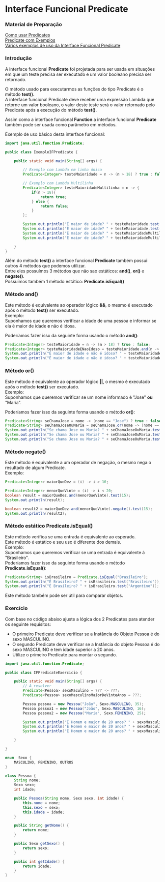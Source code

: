 # Interface Funcional Predicate

### Material de Preparação
[Como usar Predicates](http://www.edneiparmigiani.com.br/java-8-como-usar-o-predicate/)<br/>
[Predicate com Exemplos](https://www.geeksforgeeks.org/java-8-predicate-with-examples/)<br/>
[Vários exemplos de uso da Interface Funcional Predicate](https://www.programcreek.com/java-api-examples/?api=java.util.function.Predicate)

### Introdução
A interface funcional **Predicate** foi projetada para ser usada em situações em que um teste precisa ser executado e um valor booleano precisa ser retornado.

O método usado para executarmos as funções do tipo Predicate é o método **test()**.
<br/>A interface funcional Predicate deve receber uma expressão Lambda que retorne um valor booleano, o valor deste teste será o valor retornado pelo Predicate após a execução do método **test()**.

Assim como a interface funcional **Function** a interface funcional **Predicate** também pode ser usada como parâmetro em métodos.

Exemplo de uso básico desta interface funcional:
```java
import java.util.function.Predicate;

public class ExemploIFPredicate {

    public static void main(String[] args) {

        // Exemplo com Lambda em linha única
        Predicate<Integer> testeMaioridade = n -> (n > 18) ? true : false;

        // Exemplo com Lambda Multilinha
        Predicate<Integer> testeMaioridadeMultilinha = n -> {
            if(n > 18){
                return true;
            } else {
                return false;
            }
        };

        System.out.println("É maior de idade? " + testeMaioridade.test(28));
        System.out.println("É maior de idade? " + testeMaioridade.test(17));
        System.out.println("É maior de idade? " + testeMaioridadeMultilinha.test(14));
        System.out.println("É maior de idade? " + testeMaioridadeMultilinha.test(31));

    }
}
```

Além do método **test()** a interface funcional **Predicate** também possui outros 4 métodos que podemos utilizar.
<br/>Entre eles possuímos 3 métodos que não sao estáticos: **and()**, **or()** e **negate()**.  
Possuímos também 1 método estático: **Predicate.isEqual()**

### Método and()
Este método é equivalente ao operador lógico **&&**, o mesmo é executado após o método **test()** ser executado.
<br/>Exemplo: 
<br/>Suponhamos que queremos verificar a idade de uma pessoa e informar se ela é maior de idade **e** não é idosa.

Poderíamos fazer isso da seguinte forma usando o método **and()**:
```java
Predicate<Integer> testeMaioridade = n -> (n > 18) ? true : false;
Predicate<Integer> testeMaioridadeENaoIdoso = testeMaioridade.and(n -> (n < 60) ? true : false);
System.out.println("É maior de idade e não é idoso? " + testeMaioridadeENaoIdoso.test(65));
System.out.println("É maior de idade e não é idoso? " + testeMaioridadeENaoIdoso.test(42));
```

### Método or()
Este método é equivalente ao operador lógico **||**, o mesmo é executado após o método **test()** ser executado.
<br/>Exemplo:
<br/>Suponhamos que queremos verificar se um nome informado é "Jose" **ou** "Maria".

Poderíamos fazer isso da seguinte forma usando o método **or()**:
```java
Predicate<String> seChamaJose = nome -> (nome == "Jose") ? true : false;
Predicate<String> seChamaJoseOuMaria = seChamaJose.or(nome -> (nome == "Maria") ? true : false);
System.out.println("Se chama Jose ou Maria? " + seChamaJoseOuMaria.test("Jose"));
System.out.println("Se chama Jose ou Maria? " + seChamaJoseOuMaria.test("Maria"));
System.out.println("Se chama Jose ou Maria? " + seChamaJoseOuMaria.test("Draven"));
```

### Método negate()
Este método é equivalente a um operador de negação, o mesmo nega o resultado de algum Predicate.
<br/>Exemplo:
```java
Predicate<Integer> maiorQueDez = (i) -> i > 10;

Predicate<Integer> menorQueVinte = (i) -> i < 20;
boolean result = maiorQueDez.and(menorQueVinte).test(15);
System.out.println(result);

boolean result2 = maiorQueDez.and(menorQueVinte).negate().test(15);
System.out.println(result2);
```

### Método estático Predicate.isEqual()
Este método verifica se uma entrada é equivalente ao esperado.
<br/>Este método é estático e seu uso é diferente dos demais.
<br/>Exemplo:
<br/>Suponhamos que queremos verificar se uma entrada é equivalente à "Brasileiro".
<br/>Poderíamos fazer isso da seguinte forma usando o método **Predicate.isEqual()**:
```java
Predicate<String> isBrasileiro = Predicate.isEqual("Brasileiro");
System.out.println("É Brasileiro? " + isBrasileiro.test("Brasileiro"));
System.out.println("É Brasileiro? " + isBrasileiro.test("Argentino"));
```

Este método também pode ser útil para comparar objetos.


### Exercício
Com base no código abaixo ajuste a lógica dos 2 Predicates para atender os seguinte requisitos:
 * O primeiro Predicate deve verificar se a Instância do Objeto Pessoa é do sexo MASCULINO.
 * O segundo Predicate deve verificar se a Instância do objeto Pessoa é do sexo MASCULINO e tem idade superior a 20 anos.
 * Utilize o primeiro Predicate para montar o segundo.
```java
import java.util.function.Predicate;

public class IFPredicateExercicio {

    public static void main(String[] args) {
        // A resolver
        Predicate<Pessoa> sexoMaculino = ??? -> ???;
        Predicate<Pessoa> sexoMasculinoMaiorDeVinteAnos = ???;

        Pessoa pessoa = new Pessoa("João", Sexo.MASCULINO, 35);
        Pessoa pessoa1 = new Pessoa("João", Sexo.MASCULINO, 16);
        Pessoa pessoa2 = new Pessoa("Maria", Sexo.FEMININO, 25);

        System.out.println("É Homem e maior de 20 anos? " + sexoMasculinoMaiorDeVinteAnos.test(pessoa));
        System.out.println("É Homem e maior de 20 anos? " + sexoMasculinoMaiorDeVinteAnos.test(pessoa1));
        System.out.println("É Homem e maior de 20 anos? " + sexoMasculinoMaiorDeVinteAnos.test(pessoa2));

    }

}

enum  Sexo {
    MASCULINO, FEMININO, OUTROS
}

class Pessoa {
    String nome;
    Sexo sexo;
    int idade;

    public Pessoa(String nome, Sexo sexo, int idade) {
        this.nome = nome;
        this.sexo = sexo;
        this.idade = idade;
    }

    public String getNome() {
        return nome;
    }

    public Sexo getSexo() {
        return sexo;
    }

    public int getIdade() {
        return idade;
    }
}
```
